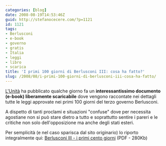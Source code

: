 ```yaml
---
categories: [blog]
date: 2008-08-19T14:53:46Z
guid: http://stefanocecere.com/?p=1121
id: 1121
tags:
- Berlusconi
- e-book
- governo
- gratis
- Italia
- leggi
- libro
- scarica
title: 'I primi 100 giorni di Berlusconi III: cosa ha fatto?'
slug: /2008/08/i-primi-100-giorni-di-berlusconi-iii-cosa-ha-fatto/
---
```


[L'Unità](http://www.unita.it/view.asp?IDcontent=78062) ha pubblicato qualche giorno fa un **interessantissimo documento (e-book) liberamente scaricabile** dove vengono raccontate nei dettagli tutte le leggi approvate nei primi 100 giorni del terzo governo Berlusconi.

A dispetto di tanti proclami e situazioni "confuse" dove per necessita agostiane non si può stare dietro a tutto e soprattutto sentire i pareri e le critiche non solo dell'opposizione ma anche degli stati esteri.

Per semplicità (e nel caso sparisca dal sito originario) lo riporto integralmente qui: [Berlusconi III - i primi cento giorni](http://stefanocecere.com/wp-content/uploads/sites/3/2008/08/berlusconi-cento-giorni.pdf) (PDF - 280Kb)
